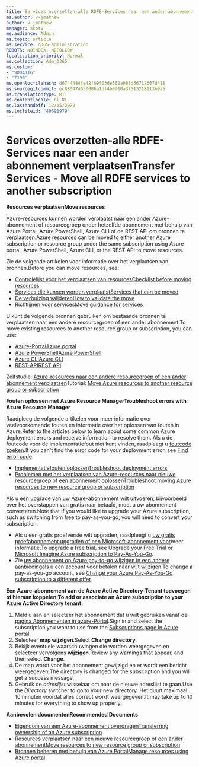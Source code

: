 ```yaml
---
title: Services overzetten-alle RDFE-Services naar een ander abonnement verplaatsen
ms.author: v-jmathew
author: v-jmathew
manager: scotv
ms.audience: Admin
ms.topic: article
ms.service: o365-administration
ROBOTS: NOINDEX, NOFOLLOW
localization_priority: Normal
ms.collection: Adm_O365
ms.custom:
- "9004116"
- "7196"
ms.openlocfilehash: d6744484fe42f09f03de562a00fd56712607d418
ms.sourcegitcommit: ec88047d550006a1df4b6f10a3f513218113b9a5
ms.translationtype: MT
ms.contentlocale: nl-NL
ms.lasthandoff: 12/15/2020
ms.locfileid: "49691979"
---
```

# <a name="transfer-services---move-all-rdfe-services-to-another-subscription"></a><span data-ttu-id="a2530-102">Services overzetten-alle RDFE-Services naar een ander abonnement verplaatsen</span><span class="sxs-lookup"><span data-stu-id="a2530-102">Transfer Services - Move all RDFE services to another subscription</span></span>

<span data-ttu-id="a2530-103">**Resources verplaatsen**</span><span class="sxs-lookup"><span data-stu-id="a2530-103">**Move resources**</span></span>

<span data-ttu-id="a2530-104">Azure-resources kunnen worden verplaatst naar een ander Azure-abonnement of resourcegroep onder hetzelfde abonnement met behulp van Azure Portal, Azure PowerShell, Azure CLI of de REST API om bronnen te verplaatsen.</span><span class="sxs-lookup"><span data-stu-id="a2530-104">Azure resources can be moved to either another Azure subscription or resource group under the same subscription using Azure portal, Azure PowerShell, Azure CLI, or the REST API to move resources.</span></span>

<span data-ttu-id="a2530-105">Zie de volgende artikelen voor informatie over het verplaatsen van bronnen.</span><span class="sxs-lookup"><span data-stu-id="a2530-105">Before you can move resources, see:</span></span>

- [<span data-ttu-id="a2530-106">Controlelijst voor het verplaatsen van resources</span><span class="sxs-lookup"><span data-stu-id="a2530-106">Checklist before moving resources</span></span>](https://docs.microsoft.com/azure/azure-resource-manager/resource-group-move-resources?WT.mc_id=Portal-Microsoft_Azure_Support#checklist-before-moving-resources)
- [<span data-ttu-id="a2530-107">Services die kunnen worden verplaatst</span><span class="sxs-lookup"><span data-stu-id="a2530-107">Services that can be moved</span></span>](https://docs.microsoft.com/azure/azure-resource-manager/move-support-resources?WT.mc_id=Portal-Microsoft_Azure_Support)
- [<span data-ttu-id="a2530-108">De verhuizing valideren</span><span class="sxs-lookup"><span data-stu-id="a2530-108">How to validate the move</span></span>](https://docs.microsoft.com/azure/azure-resource-manager/resource-group-move-resources?WT.mc_id=Portal-Microsoft_Azure_Support#validate-move)
- [<span data-ttu-id="a2530-109">Richtlijnen voor services</span><span class="sxs-lookup"><span data-stu-id="a2530-109">Move guidance for services</span></span>](https://docs.microsoft.com/azure/azure-resource-manager/move-limitations/app-service-move-limitations?WT.mc_id=Portal-Microsoft_Azure_Support)

<span data-ttu-id="a2530-110">U kunt de volgende bronnen gebruiken om bestaande bronnen te verplaatsen naar een andere resourcegroep of een ander abonnement:</span><span class="sxs-lookup"><span data-stu-id="a2530-110">To move existing resources to another resource group or subscription, you can use:</span></span>

- [<span data-ttu-id="a2530-111">Azure-Portal</span><span class="sxs-lookup"><span data-stu-id="a2530-111">Azure portal</span></span>](https://docs.microsoft.com/azure/azure-resource-manager/resource-group-move-resources?WT.mc_id=Portal-Microsoft_Azure_Support#use-the-portal)
- [<span data-ttu-id="a2530-112">Azure PowerShell</span><span class="sxs-lookup"><span data-stu-id="a2530-112">Azure PowerShell</span></span>](https://docs.microsoft.com/azure/azure-resource-manager/resource-group-move-resources?WT.mc_id=Portal-Microsoft_Azure_Support#use-azure-powershell)
- [<span data-ttu-id="a2530-113">Azure CLI</span><span class="sxs-lookup"><span data-stu-id="a2530-113">Azure CLI</span></span>](https://docs.microsoft.com/azure/azure-resource-manager/resource-group-move-resources?WT.mc_id=Portal-Microsoft_Azure_Support#use-azure-cli)
- [<span data-ttu-id="a2530-114">REST-API</span><span class="sxs-lookup"><span data-stu-id="a2530-114">REST API</span></span>](https://docs.microsoft.com/azure/azure-resource-manager/resource-group-move-resources?WT.mc_id=Portal-Microsoft_Azure_Support#use-rest-api)

<span data-ttu-id="a2530-115">Zelfstudie: [Azure-resources naar een andere resourcegroep of een ander abonnement verplaatsen](https://docs.microsoft.com/azure/azure-resource-manager/resource-manager-tutorial-move-resources)</span><span class="sxs-lookup"><span data-stu-id="a2530-115">Tutorial: [Move Azure resources to another resource group or subscription](https://docs.microsoft.com/azure/azure-resource-manager/resource-manager-tutorial-move-resources)</span></span>

<span data-ttu-id="a2530-116">**Fouten oplossen met Azure Resource Manager**</span><span class="sxs-lookup"><span data-stu-id="a2530-116">**Troubleshoot errors with Azure Resource Manager**</span></span>

<span data-ttu-id="a2530-117">Raadpleeg de volgende artikelen voor meer informatie over veelvoorkomende fouten en informatie over het oplossen van fouten in Azure.</span><span class="sxs-lookup"><span data-stu-id="a2530-117">Refer to the articles below to learn about some common Azure deployment errors and receive information to resolve them.</span></span> <span data-ttu-id="a2530-118">Als u de foutcode voor de implementatiefout niet kunt vinden, raadpleegt u [foutcode zoeken](https://docs.microsoft.com/azure/azure-resource-manager/resource-manager-common-deployment-errors?WT.mc_id=Portal-Microsoft_Azure_Support#find-error-code).</span><span class="sxs-lookup"><span data-stu-id="a2530-118">If you can't find the error code for your deployment error, see [Find error code](https://docs.microsoft.com/azure/azure-resource-manager/resource-manager-common-deployment-errors?WT.mc_id=Portal-Microsoft_Azure_Support#find-error-code).</span></span>

- [<span data-ttu-id="a2530-119">Implementatiefouten oplossen</span><span class="sxs-lookup"><span data-stu-id="a2530-119">Troubleshoot deployment errors</span></span>](https://docs.microsoft.com/azure/azure-resource-manager/resource-manager-common-deployment-errors)
- [<span data-ttu-id="a2530-120">Problemen met het verplaatsen van Azure-resources naar nieuwe resourcegroep of een abonnement oplossen</span><span class="sxs-lookup"><span data-stu-id="a2530-120">Troubleshoot moving Azure resources to new resource group or subscription</span></span>](https://docs.microsoft.com/azure/azure-resource-manager/troubleshoot-move)

<span data-ttu-id="a2530-121">Als u een upgrade van uw Azure-abonnement wilt uitvoeren, bijvoorbeeld over het overstappen van gratis naar betaald, moet u uw abonnement converteren.</span><span class="sxs-lookup"><span data-stu-id="a2530-121">Note that if you would like to upgrade your Azure subscription, such as switching from free to pay-as-you-go, you will need to convert your subscription.</span></span>

- <span data-ttu-id="a2530-122">Als u een gratis proefversie wilt upgraden, raadpleegt u [uw gratis proefabonnement upgraden of een Microsoft-abonnement voor](https://docs.microsoft.com/azure/billing/billing-upgrade-azure-subscription)meer informatie.</span><span class="sxs-lookup"><span data-stu-id="a2530-122">To upgrade a free trial, see [Upgrade your Free Trial or Microsoft Imagine Azure subscription to Pay-As-You-Go](https://docs.microsoft.com/azure/billing/billing-upgrade-azure-subscription).</span></span>
- <span data-ttu-id="a2530-123">Zie [uw abonnement op Azure pay-to-go wijzigen in een andere aanbieding](https://docs.microsoft.com/azure/billing/billing-how-to-switch-azure-offer)als u een account voor betalen naar wilt wijzigen.</span><span class="sxs-lookup"><span data-stu-id="a2530-123">To change a pay-as-you-go account, see [Change your Azure Pay-As-You-Go subscription to a different offer](https://docs.microsoft.com/azure/billing/billing-how-to-switch-azure-offer).</span></span>

<span data-ttu-id="a2530-124">**Een Azure-abonnement aan de Azure Active Directory-Tenant toevoegen of hieraan koppelen:**</span><span class="sxs-lookup"><span data-stu-id="a2530-124">**To add or associate an Azure subscription to your Azure Active Directory tenant:**</span></span>

1. <span data-ttu-id="a2530-125">Meld u aan en selecteer het abonnement dat u wilt gebruiken vanaf de [pagina Abonnementen in azure-Portal](https://portal.azure.com/#blade/Microsoft_Azure_Billing/SubscriptionsBlade).</span><span class="sxs-lookup"><span data-stu-id="a2530-125">Sign in and select the subscription you want to use from the [Subscriptions page in Azure portal](https://portal.azure.com/#blade/Microsoft_Azure_Billing/SubscriptionsBlade).</span></span>
2. <span data-ttu-id="a2530-126">Selecteer **map wijzigen**.</span><span class="sxs-lookup"><span data-stu-id="a2530-126">Select **Change directory**.</span></span>
3. <span data-ttu-id="a2530-127">Bekijk eventuele waarschuwingen die worden weergegeven en selecteer vervolgens **wijzigen**.</span><span class="sxs-lookup"><span data-stu-id="a2530-127">Review any warnings that appear, and then select **Change**.</span></span>
4. <span data-ttu-id="a2530-128">De map wordt voor het abonnement gewijzigd en er wordt een bericht weergegeven.</span><span class="sxs-lookup"><span data-stu-id="a2530-128">The directory is changed for the subscription and you will get a success message.</span></span>
5. <span data-ttu-id="a2530-129">Gebruik de *adreslijst* wisselaar om naar de nieuwe adreslijst te gaan.</span><span class="sxs-lookup"><span data-stu-id="a2530-129">Use the *Directory* switcher to go to your new directory.</span></span> <span data-ttu-id="a2530-130">Het duurt maximaal 10 minuten voordat alles correct wordt weergegeven.</span><span class="sxs-lookup"><span data-stu-id="a2530-130">It may take up to 10 minutes for everything to show up properly.</span></span>

<span data-ttu-id="a2530-131">**Aanbevolen documenten**</span><span class="sxs-lookup"><span data-stu-id="a2530-131">**Recommended Documents**</span></span>

- [<span data-ttu-id="a2530-132">Eigendom van een Azure-abonnement overdragen</span><span class="sxs-lookup"><span data-stu-id="a2530-132">Transferring ownership of an Azure subscription</span></span>](https://docs.microsoft.com/azure/billing-subscription-transfer)
- [<span data-ttu-id="a2530-133">Resources verplaatsen naar een nieuwe resourcegroep of een ander abonnement</span><span class="sxs-lookup"><span data-stu-id="a2530-133">Move resources to new resource group or subscription</span></span>](https://docs.microsoft.com/azure/azure-resource-manager/resource-group-move-resources)
- [<span data-ttu-id="a2530-134">Bronnen beheren met behulp van Azure Portal</span><span class="sxs-lookup"><span data-stu-id="a2530-134">Manage resources using Azure portal</span></span>](https://docs.microsoft.com/azure/azure-resource-manager/resource-group-portal)
